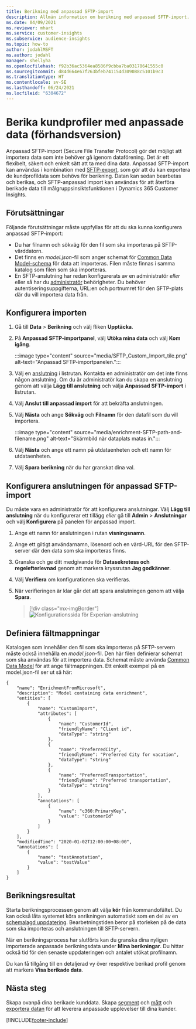 ```yaml
---
title: Berikning med anpassad SFTP-import
description: Allmän information om berikning med anpassad SFTP-import.
ms.date: 04/09/2021
ms.reviewer: mhart
ms.service: customer-insights
ms.subservice: audience-insights
ms.topic: how-to
author: jodahlMSFT
ms.author: jodahl
manager: shellyha
ms.openlocfilehash: f92b36ac5364ea8586f9cbba7ba03178641555c0
ms.sourcegitcommit: d84d664e67f263bfeb741154d309088c5101b9c3
ms.translationtype: HT
ms.contentlocale: sv-SE
ms.lasthandoff: 06/24/2021
ms.locfileid: "6304672"
---
```

# <a name="enrich-customer-profiles-with-custom-data-preview"></a>Berika kundprofiler med anpassade data (förhandsversion)

Anpassad SFTP-import (Secure File Transfer Protocol) gör det möjligt att importera data som inte behöver gå igenom dataförening. Det är ett flexibelt, säkert och enkelt sätt att ta med dina data. Anpassad SFTP-import kan användas i kombination med [SFTP-export](export-sftp.md), som gör att du kan exportera de kundprofildata som behövs för berikning. Datan kan sedan bearbetas och berikas, och SFTP-anpassad import kan användas för att återföra berikade data till målgruppsinsiktsfunktionen i Dynamics 365 Customer Insights.

## <a name="prerequisites"></a>Förutsättningar

Följande förutsättningar måste uppfyllas för att du ska kunna konfigurera anpassad SFTP-import:

- Du har filnamn och sökväg för den fil som ska importeras på SFTP-värddatorn.
- Det finns en *model.json*-fil som anger schemat för [Common Data Model-schema](/common-data-model/) för data att importeras. Filen måste finnas i samma katalog som filen som ska importeras.
- En SFTP-anslutning har redan konfigurerats av en administratör *eller* eller så har du [administratör](permissions.md#administrator) behörigheter. Du behöver autentiseringsuppgifterna, URL:en och portnumret för den SFTP-plats där du vill importera data från.


## <a name="configure-the-import"></a>Konfigurera importen

1. Gå till **Data** > **Berikning** och välj fliken **Upptäcka**.

1. På **Anpassad SFTP-importpanel**, välj **Utöka mina data** och välj **Kom igång**.

   :::image type="content" source="media/SFTP_Custom_Import_tile.png" alt-text="Anpassad SFTP-importpanelen.":::

1. Välj en [anslutning](connections.md) i listrutan. Kontakta en administratör om det inte finns någon anslutning. Om du är administratör kan du skapa en anslutning genom att välja **Lägg till anslutning** och välja **Anpassad SFTP-import** i listrutan.

1. Välj **Anslut till anpassad import** för att bekräfta anslutningen.

1.  Välj **Nästa** och ange **Sökväg** och **Filnamn** för den datafil som du vill importera.

    :::image type="content" source="media/enrichment-SFTP-path-and-filename.png" alt-text="Skärmbild när dataplats matas in.":::

1. Välj **Nästa** och ange ett namn på utdataenheten och ett namn för utdataenheten. 

1. Välj **Spara berikning** när du har granskat dina val.

## <a name="configure-the-connection-for-sftp-custom-import"></a>Konfigurera anslutningen för anpassad SFTP-import 

Du måste vara en administratör för att konfigurera anslutningar. Välj **Lägg till anslutning** när du konfigurerar ett tillägg *eller* gå till **Admin** > **Anslutningar** och välj **Konfigurera** på panelen för anpassad import.

1. Ange ett namn för anslutningen i rutan **visningsnamn**.

1. Ange ett giltigt användarnamn, lösenord och en värd-URL för den SFTP-server där den data som ska importeras finns.

1. Granska och ge ditt medgivande för **Datasekretess och regelefterlevnad** genom att markera kryssrutan **Jag godkänner**.

1. Välj **Verifiera** om konfigurationen ska verifieras.

1. När verifieringen är klar går det att spara anslutningen genom att välja **Spara**.

   > [!div class="mx-imgBorder"]
   > ![Konfigurationssida för Experian-anslutning](media/enrichment-SFTP-connection.png "Konfigurationssida för Experian-anslutning")


## <a name="defining-field-mappings"></a>Definiera fältmappningar 

Katalogen som innehåller den fil som ska importeras på SFTP-servern måste också innehålla en *model.json*-fil. Den här filen definierar schemat som ska användas för att importera data. Schemat måste använda [Common Data Model](/common-data-model/) för att ange fältmappningen. Ett enkelt exempel på en model.json-fil ser ut så här:

```
{
    "name": "EnrichmentFromMicrosoft",
    "description": "Model containing data enrichment",
    "entities": [
        {
            "name": "CustomImport",
            "attributes": [
                {
                    "name": "CustomerId",
                    "friendlyName": "Client id",
                    "dataType": "string"
                },
                {
                    "name": "PreferredCity",
                    "friendlyName": "Preferred City for vacation",
                    "dataType": "string"
                },
                {
                    "name": "PreferredTransportation",
                    "friendlyName": "Preferred transportation",
                    "dataType": "string"
                }
            ],
            "annotations": [
                {
                    "name": "c360:PrimaryKey",
                    "value": "CustomerId"
                }
            ]
        }
    ],
    "modifiedTime": "2020-01-02T12:00:00+08:00",
    "annotations": [
        {
            "name": "testAnnotation",
            "value": "testValue"
        }
    ]
}
```

## <a name="enrichment-results"></a>Berikningsresultat

Starta berikningsprocessen genom att välja **kör** från kommandofältet. Du kan också låta systemet köra anrikningen automatiskt som en del av en [schemalagd uppdatering](system.md#schedule-tab). Bearbetningstiden beror på storleken på de data som ska importeras och anslutningen till SFTP-servern.

När en berikningsprocess har slutförts kan du granska dina nyligen importerade anpassade berikningsdata under **Mina berikningar**. Du hittar också tid för den senaste uppdateringen och antalet utökat profilnamn.

Du kan få tillgång till en detaljerad vy över respektive berikad profil genom att markera **Visa berikade data**.

## <a name="next-steps"></a>Nästa steg

Skapa ovanpå dina berikade kunddata. Skapa [segment](segments.md) och [mått](measures.md) och [exportera datan](export-destinations.md) för att leverera anpassade upplevelser till dina kunder.

[!INCLUDE[footer-include](../includes/footer-banner.md)]
